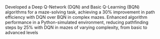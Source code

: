 Developed a Deep Q-Network (DQN) and Basic Q-Learning (BQN) algorithms for a maze-solving task, achieving a 30% improvement in path efficiency with DQN over BQN in complex mazes.
Enhanced algorithm performance in a Python-simulated environment, reducing pathfinding steps by 25% with DQN in mazes of varying complexity, from basic to advanced levels
